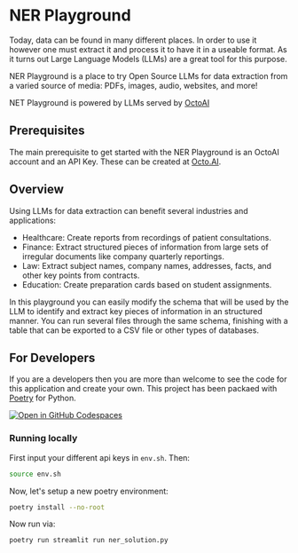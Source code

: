 # NER Playground
Today, data can be found in many different places. In order to use it however one must extract it and process it to have it in a useable format. As it turns out Large Language Models (LLMs) are a great tool for this purpose.

NER Playground is a place to try Open Source LLMs for data extraction from a varied source of media: PDFs, images, audio, websites, and more!

NET Playground is powered by LLMs served by [OctoAI](https://octo.ai)


## Prerequisites
The main prerequisite to get started with the NER Playground is an OctoAI account and an API Key. These can be created at [Octo.AI](https://octo.ai).

## Overview
Using LLMs for data extraction can benefit several industries and applications:

* Healthcare: Create reports from recordings of patient consultations.
* Finance: Extract structured pieces of information from large sets of irregular documents like company quarterly reportings.
* Law: Extract subject names, company names, addresses, facts, and other key points from contracts.
* Education: Create preparation cards based on student assignments.

In this playground you can easily modify the schema that will be used by the LLM to identify and extract key pieces of information in an structured manner. You can run several files through the same schema, finishing with a table that can be exported to a CSV file or other types of databases.

## For Developers
If you are a developers then you are more than welcome to see the code for this application and create your own. This project has been packaed with [Poetry](https://python-poetry.org/docs/) for Python.

[![Open in GitHub Codespaces](https://github.com/codespaces/badge.svg)](https://codespaces.new/octoml/octoai-solutions)

### Running locally
First input your different api keys in `env.sh`. Then:
```bash
source env.sh
```

Now, let's setup a new poetry environment:
```bash
poetry install --no-root
```

Now run via:
```bash
poetry run streamlit run ner_solution.py
```
